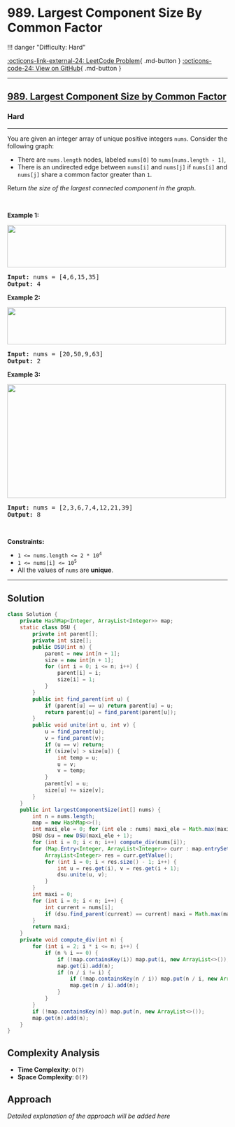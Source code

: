# 989. Largest Component Size By Common Factor

!!! danger "Difficulty: Hard"

[:octicons-link-external-24: LeetCode Problem](https://leetcode.com/problems/largest-component-size-by-common-factor/){ .md-button }
[:octicons-code-24: View on GitHub](https://github.com/RAJ8664/Leetcode/tree/master/0989-largest-component-size-by-common-factor){ .md-button }

---

<h2><a href="https://leetcode.com/problems/largest-component-size-by-common-factor">989. Largest Component Size by Common Factor</a></h2><h3>Hard</h3><hr><p>You are given an integer array of unique positive integers <code>nums</code>. Consider the following graph:</p>

<ul>
	<li>There are <code>nums.length</code> nodes, labeled <code>nums[0]</code> to <code>nums[nums.length - 1]</code>,</li>
	<li>There is an undirected edge between <code>nums[i]</code> and <code>nums[j]</code> if <code>nums[i]</code> and <code>nums[j]</code> share a common factor greater than <code>1</code>.</li>
</ul>

<p>Return <em>the size of the largest connected component in the graph</em>.</p>

<p>&nbsp;</p>
<p><strong class="example">Example 1:</strong></p>
<img alt="" src="https://assets.leetcode.com/uploads/2018/12/01/ex1.png" style="width: 500px; height: 97px;" />
<pre>
<strong>Input:</strong> nums = [4,6,15,35]
<strong>Output:</strong> 4
</pre>

<p><strong class="example">Example 2:</strong></p>
<img alt="" src="https://assets.leetcode.com/uploads/2018/12/01/ex2.png" style="width: 500px; height: 85px;" />
<pre>
<strong>Input:</strong> nums = [20,50,9,63]
<strong>Output:</strong> 2
</pre>

<p><strong class="example">Example 3:</strong></p>
<img alt="" src="https://assets.leetcode.com/uploads/2018/12/01/ex3.png" style="width: 500px; height: 260px;" />
<pre>
<strong>Input:</strong> nums = [2,3,6,7,4,12,21,39]
<strong>Output:</strong> 8
</pre>

<p>&nbsp;</p>
<p><strong>Constraints:</strong></p>

<ul>
	<li><code>1 &lt;= nums.length &lt;= 2 * 10<sup>4</sup></code></li>
	<li><code>1 &lt;= nums[i] &lt;= 10<sup>5</sup></code></li>
	<li>All the values of <code>nums</code> are <strong>unique</strong>.</li>
</ul>


---

## Solution

```java
class Solution {
    private HashMap<Integer, ArrayList<Integer>> map;
    static class DSU {
        private int parent[];
        private int size[];
        public DSU(int n) {
            parent = new int[n + 1];
            size = new int[n + 1];
            for (int i = 0; i <= n; i++) {
                parent[i] = i;
                size[i] = 1;
            }
        }
        public int find_parent(int u) {
            if (parent[u] == u) return parent[u] = u;
            return parent[u] = find_parent(parent[u]);
        }
        public void unite(int u, int v) {
            u = find_parent(u);
            v = find_parent(v);
            if (u == v) return;
            if (size[v] > size[u]) {
                int temp = u;
                u = v;
                v = temp;
            }
            parent[v] = u;
            size[u] += size[v];
        }
    }
    public int largestComponentSize(int[] nums) {
        int n = nums.length;
        map = new HashMap<>();
        int maxi_ele = 0; for (int ele : nums) maxi_ele = Math.max(maxi_ele, ele);
        DSU dsu = new DSU(maxi_ele + 1);
        for (int i = 0; i < n; i++) compute_div(nums[i]);
        for (Map.Entry<Integer, ArrayList<Integer>> curr : map.entrySet()) {
            ArrayList<Integer> res = curr.getValue();
            for (int i = 0; i < res.size() - 1; i++) {
                int u = res.get(i), v = res.get(i + 1);
                dsu.unite(u, v);
            }
        }
        int maxi = 0;
        for (int i = 0; i < n; i++) {
            int current = nums[i];
            if (dsu.find_parent(current) == current) maxi = Math.max(maxi, dsu.size[current]);
        }
        return maxi;
    }
    private void compute_div(int n) {
        for (int i = 2; i * i <= n; i++) {
            if (n % i == 0) {
                if (!map.containsKey(i)) map.put(i, new ArrayList<>());
                map.get(i).add(n);
                if (n / i != i) {
                    if (!map.containsKey(n / i)) map.put(n / i, new ArrayList<>());
                    map.get(n / i).add(n);
                }
            }
        }
        if (!map.containsKey(n)) map.put(n, new ArrayList<>());
        map.get(n).add(n);
    }
}

```

## Complexity Analysis

- **Time Complexity**: `O(?)`
- **Space Complexity**: `O(?)`

## Approach

*Detailed explanation of the approach will be added here*

